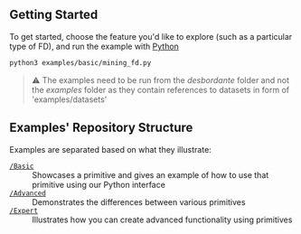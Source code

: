 ## Getting Started

To get started, choose the feature you'd like to explore (such as a particular type of FD), and run the example with [Python](https://www.python.org/)

```bash
python3 examples/basic/mining_fd.py
```

> :warning: The examples need to be run from the *desbordante* folder and not the *examples* folder as they contain references to datasets in form of 'examples/datasets'

## Examples' Repository Structure

Examples are separated based on what they illustrate:

<dl>
  <dt><a href="https://github.com/Desbordante/desbordante-core/tree/main/examples/basic"><code>/Basic</code></a></dt>
  <dd>Showcases a primitive and gives an example of how to use that primitive using our Python interface</dd>

  <dt><a href="https://github.com/Desbordante/desbordante-core/tree/main/examples/advanced"><code>/Advanced</code></a></dt>
  <dd>Demonstrates the differences between various primitives</dd>

  <dt><a href="https://github.com/Desbordante/desbordante-core/tree/main/examples/expert"><code>/Expert</code></a></dt>
  <dd>Illustrates how you can create advanced functionality using primitives</dd>
</dl>
